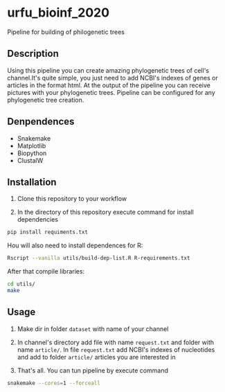 # urfu_bioinf_2020
Pipeline for building of philogenetic trees

## Description
Using this pipeline you can create amazing phylogenetic trees of 
cell's channel.It's quite simple, you just need to add NCBI's indexes of 
genes or articles in the format html. At the output of the pipeline you 
can receive pictures with your phylogenetic trees. 
Pipeline can be configured for any phylogenetic tree creation.  

## Denpendences
* Snakemake
* Matplotlib
* Biopython
* ClustalW

## Installation

1. Clone this repository to your workflow

2. In the directory of this repository execute command for install
dependencies 
```sh
pip install requiments.txt
```
Нou will also need to install dependences for R:
```sh
Rscript --vanilla utils/build-dep-list.R R-requirements.txt 
```
After that compile libraries:
```sh
cd utils/
make
```

## Usage

1. Make dir in folder `dataset` with name of your channel

2. In channel's directory add file with name `request.txt` and folder 
with name `article/`. In file `request.txt` add NCBI's indexes of nucleotides
and add to folder `article/` articles you are interested in

3.  That's all. You can tun pipeline by execute command


```sh
snakemake --cores=1 --forceall
```
